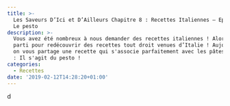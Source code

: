 ```yaml
---
title: >-
  Les Saveurs D’Ici et D’Ailleurs Chapitre 8 : Recettes Italiennes – Episode 2 :
  Le pesto
description: >-
  Vous avez été nombreux à nous demander des recettes italiennes ! Alors c’est
  parti pour redécouvrir des recettes tout droit venues d’Italie ! Aujourd’hui,
  on vous partage une recette qui s'associe parfaitement avec les pâtes fraîches
  : Il s'agit du pesto !
categories:
  - Recettes
date: '2019-02-12T14:28:20+01:00'
---
```

d
